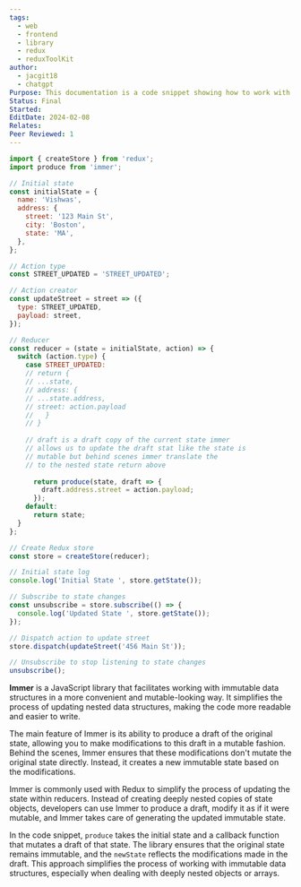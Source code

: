 ```yaml
---
tags:
  - web
  - frontend
  - library
  - redux
  - reduxToolKit
author:
  - jacgit18
  - chatgpt
Purpose: This documentation is a code snippet showing how to work with immer.
Status: Final
Started: 
EditDate: 2024-02-08
Relates: 
Peer Reviewed: 1
---
```

```jsx
import { createStore } from 'redux';
import produce from 'immer';

// Initial state
const initialState = {
  name: 'Vishwas',
  address: {
    street: '123 Main St',
    city: 'Boston',
    state: 'MA',
  },
};

// Action type
const STREET_UPDATED = 'STREET_UPDATED';

// Action creator
const updateStreet = street => ({
  type: STREET_UPDATED,
  payload: street,
});

// Reducer
const reducer = (state = initialState, action) => {
  switch (action.type) {
    case STREET_UPDATED:
    // return {
	// ...state,
	// address: {
	// ...state.address,
	// street: action.payload
	//	 }
	// }
	
	// draft is a draft copy of the current state immer
	// allows us to update the draft stat like the state is
	// mutable but behind scenes immer translate the
	// to the nested state return above
	
      return produce(state, draft => {
        draft.address.street = action.payload;
      });
    default:
      return state;
  }
};

// Create Redux store
const store = createStore(reducer);

// Initial state log
console.log('Initial State ', store.getState());

// Subscribe to state changes
const unsubscribe = store.subscribe(() => {
  console.log('Updated State ', store.getState());
});

// Dispatch action to update street
store.dispatch(updateStreet('456 Main St'));

// Unsubscribe to stop listening to state changes
unsubscribe();
```

**Immer** is a JavaScript library that facilitates working with immutable data structures in a more convenient and mutable-looking way. It simplifies the process of updating nested data structures, making the code more readable and easier to write.

The main feature of Immer is its ability to produce a draft of the original state, allowing you to make modifications to this draft in a mutable fashion. Behind the scenes, Immer ensures that these modifications don't mutate the original state directly. Instead, it creates a new immutable state based on the modifications.

Immer is commonly used with Redux to simplify the process of updating the state within reducers. Instead of creating deeply nested copies of state objects, developers can use Immer to produce a draft, modify it as if it were mutable, and Immer takes care of generating the updated immutable state.

In the code snippet, `produce` takes the initial state and a callback function that mutates a draft of that state. The library ensures that the original state remains immutable, and the `newState` reflects the modifications made in the draft. This approach simplifies the process of working with immutable data structures, especially when dealing with deeply nested objects or arrays.